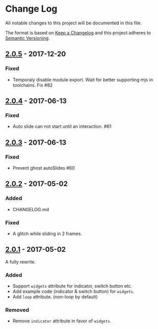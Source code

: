 # Change Log
All notable changes to this project will be documented in this file.

The format is based on [Keep a Changelog](http://keepachangelog.com/)
and this project adheres to [Semantic Versioning](http://semver.org/).

## [2.0.5] - 2017-12-20
### Fixed
- Temporaly disable module export. Wait for better supporting mjs in toolchains. Fix #82

## [2.0.4] - 2017-06-13

### Fixed
- Auto slide can not start until an interaction. #61

## [2.0.3] - 2017-06-13

### Fixed
- Prevent ghost autoSlides #60

## [2.0.2] - 2017-05-02

### Added
- CHANGELOG.md

### Fixed
- A glitch while sliding in 2 frames.

## [2.0.1] - 2017-05-02

A fully rewrite.

### Added
- Support `widgets` attribute for indicator, switch button etc.
- Add example code (indicator & switch button) for `widgets`.
- Add `loop` attribute. (non-loop by default)

### Removed
- Remove `indicator` attribute in favor of `widgets`.

[2.0.5]: https://github.com/amio/re-carousel/compare/v2.0.5...v2.0.4
[2.0.4]: https://github.com/amio/re-carousel/compare/v2.0.4...v2.0.3
[2.0.3]: https://github.com/amio/re-carousel/compare/v2.0.3...v2.0.2
[2.0.2]: https://github.com/amio/re-carousel/compare/v2.0.2...v2.0.1
[2.0.1]: https://github.com/amio/re-carousel/compare/v2.0.1...v1.2.6
